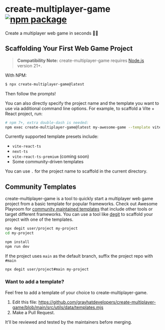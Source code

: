 # create-multiplayer-game <a href="https://npmjs.com/package/create-multiplayer-game"><img src="https://img.shields.io/npm/v/create-multiplayer-game" alt="npm package"></a>

Create a multiplayer web game in seconds 👾🚀

## Scaffolding Your First Web Game Project

> **Compatibility Note:**
> create-multiplayer-game requires [Node.js](https://nodejs.org/en/) version 21+.

With NPM:

```bash
$ npx create-multiplayer-game@latest
```

Then follow the prompts!

You can also directly specify the project name and the template you want to use via additional command line options. For example, to scaffold a Vite + React project, run:

```bash
# npm 7+, extra double-dash is needed:
npm exec create-multiplayer-game@latest my-awesome-game --template vite-react-ts
```

Currently supported template presets include:

- `vite-react-ts`
- `next-ts`
- `vite-react-ts-premium` (coming soon)
- Some community-driven templates

You can use `.` for the project name to scaffold in the current directory.

## Community Templates

create-multiplayer-game is a tool to quickly start a multiplayer web game project from a basic template for popular frameworks. Check out Awesome Playroom for [community maintained templates](https://github.com/grayhatdevelopers/awesome-playroom?tab=readme-ov-file#open-source-games-and-boilerplates) that include other tools or target different frameworks. You can use a tool like [degit](https://github.com/Rich-Harris/degit) to scaffold your project with one of the templates.

```bash
npx degit user/project my-project
cd my-project

npm install
npm run dev
```

If the project uses `main` as the default branch, suffix the project repo with `#main`

```bash
npx degit user/project#main my-project
```

### Want to add a template?
Feel free to add a template of your choice to create-multiplayer-game.
1. Edit this file: https://github.com/grayhatdevelopers/create-multiplayer-game/blob/main/src/utils/data/templates.mjs
2. Make a Pull Request.

It'll be reviewed and tested by the maintainers before merging.

